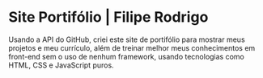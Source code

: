 # Site Portifólio | Filipe Rodrigo
Usando a API do GitHub, criei este site de portifólio para mostrar meus projetos e meu currículo, além de treinar melhor meus conhecimentos em front-end sem o uso de nenhum framework, usando tecnologias como HTML, CSS e JavaScript puros.
